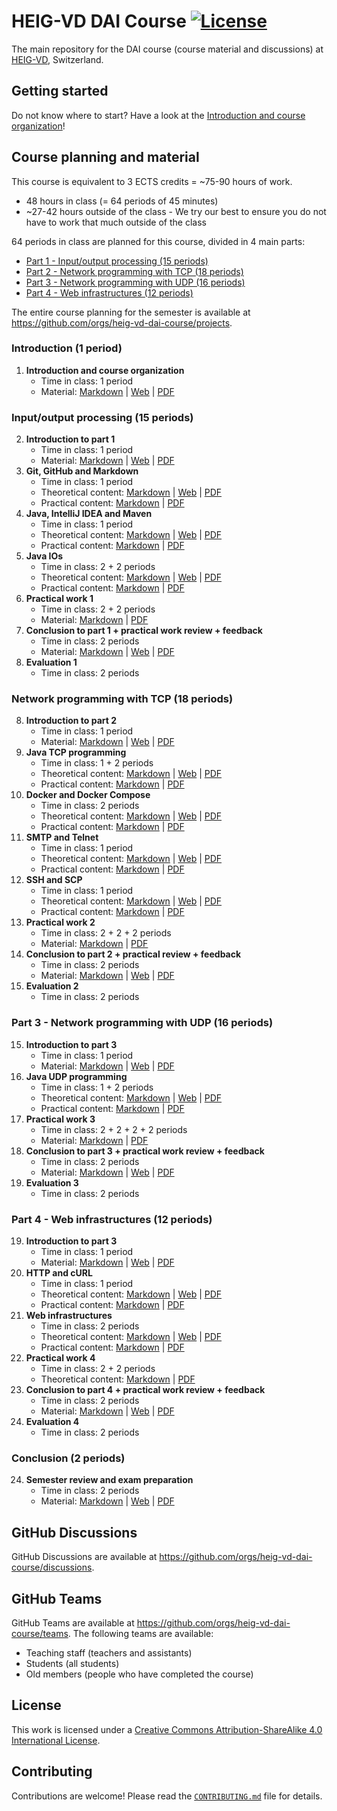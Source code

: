 # HEIG-VD DAI Course [![License](https://img.shields.io/github/license/heig-vd-dai-course/heig-vd-dai-course)](./LICENSE.md)

The main repository for the DAI course (course material and discussions) at
[HEIG-VD](https://heig-vd.ch), Switzerland.

## Getting started

Do not know where to start? Have a look at the
[Introduction and course organization](./01-introduction-and-course-organization/README.md)!

## Course planning and material

This course is equivalent to 3 ECTS credits = ~75-90 hours of work.

- 48 hours in class (= 64 periods of 45 minutes)
- ~27-42 hours outside of the class - We try our best to ensure you do not have to
  work that much outside of the class

64 periods in class are planned for this course, divided in 4 main parts:

- [Part 1 - Input/output processing (15 periods)](#inputoutput-processing-15-periods)
- [Part 2 - Network programming with TCP (18 periods)](#network-programming-with-tcp-18-periods)
- [Part 3 - Network programming with UDP (16 periods)](#part-3---network-programming-with-udp-16-periods)
- [Part 4 - Web infrastructures (12 periods)](#part-4---web-infrastructures-12-periods)

The entire course planning for the semester is available at
<https://github.com/orgs/heig-vd-dai-course/projects>.

### Introduction (1 period)

1. **Introduction and course organization**
   - Time in class: 1 period
   - Material: [Markdown](./01-introduction-and-course-organization/README.md) |
     [Web](https://heig-vd-dai-course.github.io/heig-vd-dai-course/01-introduction-and-course-organization/)
     |
     [PDF](https://heig-vd-dai-course.github.io/heig-vd-dai-course/01-introduction-and-course-organization/01-introduction-and-course-organization.pdf)<!-- | [Video (in French)]() -->

### Input/output processing (15 periods)

2. **Introduction to part 1**
   - Time in class: 1 period
   - Material: [Markdown](./02-introduction-to-part-1/README.md) |
     [Web](https://heig-vd-dai-course.github.io/heig-vd-dai-course/02-introduction-to-part-1/)
     |
     [PDF](https://heig-vd-dai-course.github.io/heig-vd-dai-course/02-introduction-to-part-1/02-introduction-to-part-1.pdf)<!-- | [Video (in French)]() -->
3. **Git, GitHub and Markdown**
   - Time in class: 1 period
   - Theoretical content: [Markdown](./03-git-github-and-markdown/README.md) |
     [Web](https://heig-vd-dai-course.github.io/heig-vd-dai-course/03-git-github-and-markdown/)
     |
     [PDF](https://heig-vd-dai-course.github.io/heig-vd-dai-course/03-git-github-and-markdown/03-git-github-and-markdown.pdf)<!-- | [Video (in French)]() -->
   - Practical content:
     [Markdown](./03-git-github-and-markdown/PRACTICAL_CONTENT.md) |
     [PDF](https://heig-vd-dai-course.github.io/heig-vd-dai-course/03-git-github-and-markdown/03-git-github-and-markdown-practical-content.pdf)
4. **Java, IntelliJ IDEA and Maven**
   - Time in class: 1 period
   - Theoretical content:
     [Markdown](./04-java-intellij-idea-and-maven/README.md) |
     [Web](https://heig-vd-dai-course.github.io/heig-vd-dai-course/04-java-intellij-idea-and-maven/)
     |
     [PDF](https://heig-vd-dai-course.github.io/heig-vd-dai-course/04-java-intellij-idea-and-maven/04-java-intellij-idea-and-maven.pdf)<!-- | [Video (in French)]() -->
   - Practical content:
     [Markdown](./04-java-intellij-idea-and-maven/PRACTICAL_CONTENT.md) |
     [PDF](https://heig-vd-dai-course.github.io/heig-vd-dai-course/04-java-intellij-idea-and-maven/04-java-intellij-idea-and-maven-practical-content.pdf)
5. **Java IOs**
   - Time in class: 2 + 2 periods
   - Theoretical content: [Markdown](./05-java-ios/README.md) |
     [Web](https://heig-vd-dai-course.github.io/heig-vd-dai-course/05-java-ios/)
     |
     [PDF](https://heig-vd-dai-course.github.io/heig-vd-dai-course/05-java-ios/05-java-ios.pdf)<!-- | [Video (in French)]() -->
   - Practical content: [Markdown](./05-java-ios/PRACTICAL_CONTENT.md) |
     [PDF](https://heig-vd-dai-course.github.io/heig-vd-dai-course/05-java-ios/05-java-ios-practical-content.pdf)
6. **Practical work 1**
   - Time in class: 2 + 2 periods
   - Material: [Markdown](./06-practical-work-1/README.md) |
     [PDF](https://heig-vd-dai-course.github.io/heig-vd-dai-course/06-practical-work-1/06-practical-work-1.pdf)
7. **Conclusion to part 1 + practical work review + feedback**
   - Time in class: 2 periods
   - Material: [Markdown](./07-conclusion-to-part-1/README.md) |
     [Web](https://heig-vd-dai-course.github.io/heig-vd-dai-course/07-conclusion-to-part-1/)
     |
     [PDF](https://heig-vd-dai-course.github.io/heig-vd-dai-course/07-conclusion-to-part-1/07-conclusion-to-part-1.pdf)<!-- | [Video (in French)]() -->
8. **Evaluation 1**
   - Time in class: 2 periods

### Network programming with TCP (18 periods)

8. **Introduction to part 2**
   - Time in class: 1 period
   - Material: [Markdown](./08-introduction-to-part-2/README.md) |
     [Web](https://heig-vd-dai-course.github.io/heig-vd-dai-course/08-introduction-to-part-2/)
     |
     [PDF](https://heig-vd-dai-course.github.io/heig-vd-dai-course/08-introduction-to-part-2/08-introduction-to-part-2.pdf)<!-- | [Video (in French)]() -->
9. **Java TCP programming**
   - Time in class: 1 + 2 periods
   - Theoretical content: [Markdown](./09-java-tcp-programming/README.md) |
     [Web](https://heig-vd-dai-course.github.io/heig-vd-dai-course/09-java-tcp-programming/)
     |
     [PDF](https://heig-vd-dai-course.github.io/heig-vd-dai-course/09-java-tcp-programming/09-java-tcp-programming.pdf)<!-- | [Video (in French)]() -->
   - Practical content:
     [Markdown](./09-java-tcp-programming/PRACTICAL_CONTENT.md) |
     [PDF](https://heig-vd-dai-course.github.io/heig-vd-dai-course/09-java-tcp-programming/09-java-tcp-programming-practical-content.pdf)
10. **Docker and Docker Compose**
    - Time in class: 2 periods
    - Theoretical content: [Markdown](./10-docker-and-docker-compose/README.md)
      |
      [Web](https://heig-vd-dai-course.github.io/heig-vd-dai-course/10-docker-and-docker-compose/)
      |
      [PDF](https://heig-vd-dai-course.github.io/heig-vd-dai-course/10-docker-and-docker-compose/10-docker-and-docker-compose.pdf)<!-- | [Video (in French)]() -->
    - Practical content:
      [Markdown](./10-docker-and-docker-compose/PRACTICAL_CONTENT.md) |
      [PDF](https://heig-vd-dai-course.github.io/heig-vd-dai-course/10-docker-and-docker-compose/10-docker-and-docker-compose-practical-content.pdf)
11. **SMTP and Telnet**
    - Time in class: 1 period
    - Theoretical content: [Markdown](./11-smtp-and-telnet/README.md) |
      [Web](https://heig-vd-dai-course.github.io/heig-vd-dai-course/11-smtp-and-telnet/)
      |
      [PDF](https://heig-vd-dai-course.github.io/heig-vd-dai-course/11-smtp-and-telnet/11-smtp-and-telnet.pdf)<!-- | [Video (in French)]() -->
    - Practical content: [Markdown](./11-smtp-and-telnet/PRACTICAL_CONTENT.md) |
      [PDF](https://heig-vd-dai-course.github.io/heig-vd-dai-course/11-smtp-and-telnet/11-smtp-and-telnet-practical-content.pdf)
12. **SSH and SCP**
    - Time in class: 1 period
    - Theoretical content: [Markdown](./12-ssh-and-scp/README.md) |
      [Web](https://heig-vd-dai-course.github.io/heig-vd-dai-course/12-ssh-and-scp/)
      |
      [PDF](https://heig-vd-dai-course.github.io/heig-vd-dai-course/12-ssh-and-scp/12-ssh-and-scp.pdf)<!-- | [Video (in French)]() -->
    - Practical content: [Markdown](./12-ssh-and-scp/PRACTICAL_CONTENT.md) |
      [PDF](https://heig-vd-dai-course.github.io/heig-vd-dai-course/12-ssh-and-scp/12-ssh-and-scp-practical-content.pdf)
13. **Practical work 2**
    - Time in class: 2 + 2 + 2 periods
    - Material: [Markdown](./13-practical-work-2/README.md) |
      [PDF](https://heig-vd-dai-course.github.io/heig-vd-dai-course/13-practical-work-2/13-practical-work-2.pdf)
14. **Conclusion to part 2 + practical review + feedback**
    - Time in class: 2 periods
    - Material: [Markdown](./14-conclusion-to-part-2/README.md) |
      [Web](https://heig-vd-dai-course.github.io/heig-vd-dai-course/14-conclusion-to-part-2/)
      |
      [PDF](https://heig-vd-dai-course.github.io/heig-vd-dai-course/14-conclusion-to-part-2/14-conclusion-to-part-2.pdf)<!-- | [Video (in French)]() -->
15. **Evaluation 2**
    - Time in class: 2 periods

### Part 3 - Network programming with UDP (16 periods)

15. **Introduction to part 3**
    - Time in class: 1 period
    - Material: [Markdown](./15-introduction-to-part-3/README.md) |
      [Web](https://heig-vd-dai-course.github.io/heig-vd-dai-course/15-introduction-to-part-3/)
      |
      [PDF](https://heig-vd-dai-course.github.io/heig-vd-dai-course/15-introduction-to-part-3/15-introduction-to-part-3.pdf)<!-- | [Video (in French)]() -->
16. **Java UDP programming**
    - Time in class: 1 + 2 periods
    - Theoretical content: [Markdown](./16-java-udp-programming/README.md) |
      [Web](https://heig-vd-dai-course.github.io/heig-vd-dai-course/16-java-udp-programming/)
      |
      [PDF](https://heig-vd-dai-course.github.io/heig-vd-dai-course/16-java-udp-programming/16-java-udp-programming.pdf)<!-- | [Video (in French)]() -->
    - Practical content:
      [Markdown](./16-java-udp-programming/PRACTICAL_CONTENT.md) |
      [PDF](https://heig-vd-dai-course.github.io/heig-vd-dai-course/16-java-udp-programming/16-java-udp-programming-practical-content.pdf)
17. **Practical work 3**
    - Time in class: 2 + 2 + 2 + 2 periods
    - Material: [Markdown](./17-practical-work-3/README.md) |
      [PDF](https://heig-vd-dai-course.github.io/heig-vd-dai-course/17-practical-work-3/17-practical-work-3.pdf)
18. **Conclusion to part 3 + practical work review + feedback**
    - Time in class: 2 periods
    - Material: [Markdown](./18-conclusion-to-part-3/README.md) |
      [Web](https://heig-vd-dai-course.github.io/heig-vd-dai-course/18-conclusion-to-part-3/)
      |
      [PDF](https://heig-vd-dai-course.github.io/heig-vd-dai-course/18-conclusion-to-part-3/18-conclusion-to-part-3.pdf)<!-- | [Video (in French)]() -->
19. **Evaluation 3**
    - Time in class: 2 periods

### Part 4 - Web infrastructures (12 periods)

19. **Introduction to part 3**
    - Time in class: 1 period
    - Material: [Markdown](./19-introduction-to-part-4/README.md) |
      [Web](https://heig-vd-dai-course.github.io/heig-vd-dai-course/19-introduction-to-part-4/)
      |
      [PDF](https://heig-vd-dai-course.github.io/heig-vd-dai-course/19-introduction-to-part-4/19-introduction-to-part-4.pdf)<!-- | [Video (in French)]() -->
20. **HTTP and cURL**
    - Time in class: 1 period
    - Theoretical content: [Markdown](./20-http-and-curl/README.md) |
      [Web](https://heig-vd-dai-course.github.io/heig-vd-dai-course/20-http-and-curl/)
      |
      [PDF](https://heig-vd-dai-course.github.io/heig-vd-dai-course/20-http-and-curl/20-http-and-curl.pdf)<!-- | [Video (in French)]() -->
    - Practical content: [Markdown](./20-http-and-curl/PRACTICAL_CONTENT.md) |
      [PDF](https://heig-vd-dai-course.github.io/heig-vd-dai-course/20-http-and-curl/20-http-and-curl-practical-content.pdf)
21. **Web infrastructures**
    - Time in class: 2 periods
    - Theoretical content: [Markdown](./21-web-infrastructures/README.md) |
      [Web](https://heig-vd-dai-course.github.io/heig-vd-dai-course/21-web-infrastructures/)
      |
      [PDF](https://heig-vd-dai-course.github.io/heig-vd-dai-course/21-web-infrastructures/21-web-infrastructures.pdf)<!-- | [Video (in French)]() -->
    - Practical content:
      [Markdown](./21-web-infrastructures/PRACTICAL_CONTENT.md) |
      [PDF](https://heig-vd-dai-course.github.io/heig-vd-dai-course/21-web-infrastructures/21-web-infrastructures-practical-content.pdf)
22. **Practical work 4**
    - Time in class: 2 + 2 periods
    - Theoretical content: [Markdown](./22-practical-work-4/README.md) |
      [PDF](https://heig-vd-dai-course.github.io/heig-vd-dai-course/22-practical-work-4/22-practical-work-4.pdf)
23. **Conclusion to part 4 + practical work review + feedback**
    - Time in class: 2 periods
    - Material: [Markdown](./23-conclusion-to-part-4/README.md) |
      [Web](https://heig-vd-dai-course.github.io/heig-vd-dai-course/23-conclusion-to-part-4/)
      |
      [PDF](https://heig-vd-dai-course.github.io/heig-vd-dai-course/23-conclusion-to-part-4/23-conclusion-to-part-4.pdf)<!-- | [Video (in French)]() -->
24. **Evaluation 4**
    - Time in class: 2 periods

### Conclusion (2 periods)

24. **Semester review and exam preparation**
    - Time in class: 2 periods
    - Material: [Markdown](./24-semester-review-and-exam-preparation/README.md)
      |
      [Web](https://heig-vd-dai-course.github.io/heig-vd-dai-course/24-semester-review-and-exam-preparation/)
      |
      [PDF](https://heig-vd-dai-course.github.io/heig-vd-dai-course/24-semester-review-and-exam-preparation/24-semester-review-and-exam-preparation.pdf)<!-- | [Video (in French)]() -->

## GitHub Discussions

GitHub Discussions are available at
<https://github.com/orgs/heig-vd-dai-course/discussions>.

## GitHub Teams

GitHub Teams are available at
<https://github.com/orgs/heig-vd-dai-course/teams>. The following teams are
available:

- Teaching staff (teachers and assistants)
- Students (all students)
- Old members (people who have completed the course)

## License

This work is licensed under a
[Creative Commons Attribution-ShareAlike 4.0 International License](./LICENSE.md).

## Contributing

Contributions are welcome! Please read the
[`CONTRIBUTING.md`](./CONTRIBUTING.md) file for details.
